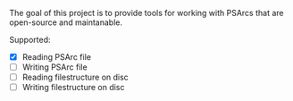 The goal of this project is to provide tools for working with PSArcs that are open-source and maintanable.

Supported:
- [x] Reading PSArc file
- [ ] Writing PSArc file
- [ ] Reading filestructure on disc
- [ ] Writing filestructure on disc
